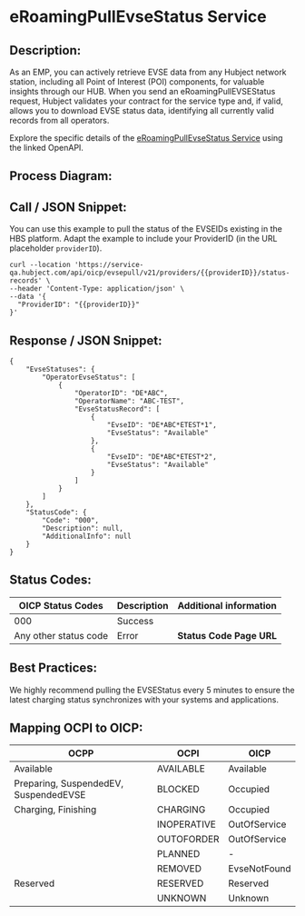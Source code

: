 # eRoamingPullEvseStatus Service

## Description:

As an EMP, you can actively retrieve EVSE data from any Hubject network
station, including all Point of Interest (POI) components, for valuable
insights through our HUB. When you send an eRoamingPullEVSEStatus request,
Hubject validates your contract for the service type and, if valid, allows you
to download EVSE status data, identifying all currently valid records from all
operators.

Explore the specific details of the [eRoamingPullEvseStatus
Service](https://hubject.github.io/oicp-emp-2.3-api-doc/#tag/eRoamingEvseStatus) using the linked OpenAPI.

## Process Diagram:

## Call / JSON Snippet:

You can use this example to pull the status of the EVSEIDs existing in the HBS
platform. Adapt the example to include your ProviderID (in the URL placeholder
`providerID`).

    
    
    curl --location 'https://service-qa.hubject.com/api/oicp/evsepull/v21/providers/{{providerID}}/status-records' \
    --header 'Content-Type: application/json' \
    --data '{
      "ProviderID": "{{providerID}}"
    }'

## Response / JSON Snippet:

    
    
    {
        "EvseStatuses": {
            "OperatorEvseStatus": [
                {
                    "OperatorID": "DE*ABC",
                    "OperatorName": "ABC-TEST",
                    "EvseStatusRecord": [
                        {
                            "EvseID": "DE*ABC*ETEST*1",
                            "EvseStatus": "Available"
                        },
                        {
                            "EvseID": "DE*ABC*ETEST*2",
                            "EvseStatus": "Available"
                        }
                    ]
                }
            ]
        },
        "StatusCode": {
            "Code": "000",
            "Description": null,
            "AdditionalInfo": null
        }
    }

## Status Codes:

| OICP Status Codes | Description | Additional information |
| ----------------- | ----------- | ----------------------
| 000               | Success     |                        |
| Any other status code | Error   |  **Status Code Page URL** |
  
## Best Practices:

We highly recommend pulling the EVSEStatus every 5 minutes to ensure the
latest charging status synchronizes with your systems and applications.

## Mapping OCPI to OICP:

|OCPP|OCPI|OICP|
|---|---|---|
|Available|AVAILABLE|Available|
|Preparing, SuspendedEV, SuspendedEVSE|BLOCKED|Occupied|
|Charging, Finishing|CHARGING|Occupied|
||INOPERATIVE|OutOfService|
||OUTOFORDER|OutOfService|
||PLANNED|-|
||REMOVED|EvseNotFound|
|Reserved|RESERVED|Reserved|
||UNKNOWN|Unknown|


